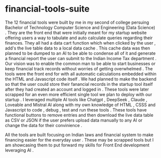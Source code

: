 # financial-tools-suite
The 12 financial tools were built by me in my second of college persuing Bachelor of Technology Computer Science and Engineering (Data Science) . They are the front end that were initially meant for my startup website offering users a way to tabulate and auto calculate queries regarding their finances. They all had a data cart function which when clicked by the user , add's the live table data to a local data cache . This cache data was then planned to be dumped to an AI to be able to condense all of it and generate a financial report the user can submit to the Indian Income Tax department . Our vision was to enable the common man to be able to start businesses or keep financial track records without worries of getting overwhelmed . The tools were the front end for with all automatic calculations embedded within the HTML and Javascript code itself . We had planned to make the backend so that the user could store their fanancial records in the startup tool itself after they had created an account and logged in . These tools were later scrapped for an even more efficient single tool we plan to deploy with our startup . I leveraged multiple AI tools like Chatgpt , DeepSeek , Claude , Loveable and Mistral AI along with my own knowledge of HTML , CSSS and Javascript  to code , debug , test and run these tools . These tools have functional buttons to remove entries and then download the live data table as CSV or JSON if the user prefers upload data manually to any AI or change the data for their convinience . 

All the tools are built focusing on Indian laws and financial system to make financing easier for the everyday user . These may be scrapped tools but I am showcasing them to put forward my skills for Front End development leveraging AI .
